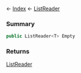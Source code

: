 ← [Index](Api-Index) ← [ListReader<T>](VRage.Collections.ListReader`1)

### Summary

```csharp
public ListReader<T> Empty
```

### Returns

[ListReader<T>](VRage.Collections.ListReader`1)


